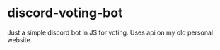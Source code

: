 # discord-voting-bot
Just a simple discord bot in JS for voting.
Uses api on my old personal website.
